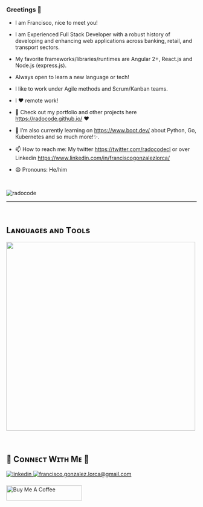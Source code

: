 ### Greetings 👋

- I am Francisco, nice to meet you!

- I am Experienced Full Stack Developer with a robust history of developing and enhancing web applications across
banking, retail, and transport sectors.

- My favorite frameworks/libraries/runtimes are Angular 2+, React.js and Node.js (express.js).

- Always open to learn a new language or tech!

- I like to work under Agile methods and Scrum/Kanban teams.

- I ♥ remote work!

- 🔭 Check out my portfolio and other projects here https://radocode.github.io/ ❤️
- 🌱 I’m also currently learning on https://www.boot.dev/ about Python, Go, Kubernetes and so much more!✨.
- 📫 How to reach me: My twitter https://twitter.com/radocodecl or over Linkedin https://www.linkedin.com/in/franciscogonzalezlorca/
- 😄 Pronouns: He/him

<br />
<!--Profile Count Badge-->
<p align="left">
  <img src="https://komarev.com/ghpvc/?username=radocode&label=Profile%20views&color=770677&style=for-the-badge&logo=star" alt="radocode" style="padding-right:20px;" />
</p>

---
<br />

<!--Languages and Tools Section-->       
<h2>Lᴀɴɢᴜᴀɢᴇs ᴀɴᴅ Tᴏᴏʟs</h2> 
<p>
<img width="500px"  src="https://skillicons.dev/icons?i=js,html,css,typescript,angular,react,nodejs,nestjs,express,postgres,mongo,git,vscode,docker,aws,postman,linux&perline=10"  />
</p>
<br />

<!--Contact Section--> 

<h2>🤝 Cᴏɴɴᴇᴄᴛ Wɪᴛʜ Mᴇ 🤝 </h2>
<div>
 <a href="https://www.linkedin.com/in/franciscogonzalezlorca/" target="_blank">
<img src=https://img.shields.io/badge/linkedin-%231E77B5.svg?&style=for-the-badge&logo=linkedin&logoColor=white alt=linkedin style="margin-bottom: 5px;" />
</a>
  
<a href="mailto:francisco.gonzalez.lorca@gmail.com" target="_blank">
<img src="https://img.shields.io/badge/Gmail-D14836?style=for-the-badge&logo=gmail&logoColor=white" alt=francisco.gonzalez.lorca@gmail.com mail style="margin-bottom: 5px;" />
</a>

</div>
<br/>

<!--Buy me a coffee-->
<div>
<a href="https://www.buymeacoffee.com/radocode" target="_blank"><img src="https://cdn.buymeacoffee.com/buttons/v2/default-yellow.png" alt="Buy Me A Coffee" style="height: 40px !important;width: 200px !important;" ></a>
</div>

